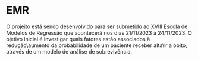 # EMR
O projeito está sendo desenvolvido para ser submetido ao XVIII Escola de Modelos de Regressão que acontecerá nos dias 21/11/2023 à 24/11/2023.
O ojetivo inicial é investigar quais fatores estão associados à redução\aumento da probabilidade de um paciente receber alta\ir a óbito, através de um modelo de análise de sobrevivência.
